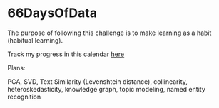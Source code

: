# 66DaysOfData

The purpose of following this challenge is to make learning as a habit (habitual learning). 

Track my progress in this calendar [here](https://docs.google.com/document/d/15ouX0NwOSxwU9LlFM6odDd3h9E9zUusMGGSnxKzEWkE/edit?usp=sharing)

Plans:

PCA, SVD, Text Similarity (Levenshtein distance), collinearity, heteroskedasticity, knowledge graph, topic modeling, named entity recognition
